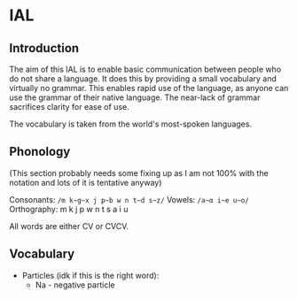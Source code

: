 # IAL

## Introduction

The aim of this IAL is to enable basic communication between people who do not share a language. It does this by providing a small vocabulary and virtually no grammar. This enables rapid use of the language, as anyone can use the grammar of their native language. The near-lack of grammar sacrifices clarity for ease of use.

The vocabulary is taken from the world's most-spoken languages.

## Phonology

(This section probably needs some fixing up as I am not 100% with the notation and lots of it is tentative anyway)

Consonants: ```/m k~g~x j p~b w n t~d s~z/```
Vowels: ```/a~α i~e u~o/```
Orthography: m k j p w n t s a i u

All words are either CV or CVCV.

## Vocabulary

- Particles (idk if this is the right word):
  - Na - negative particle
